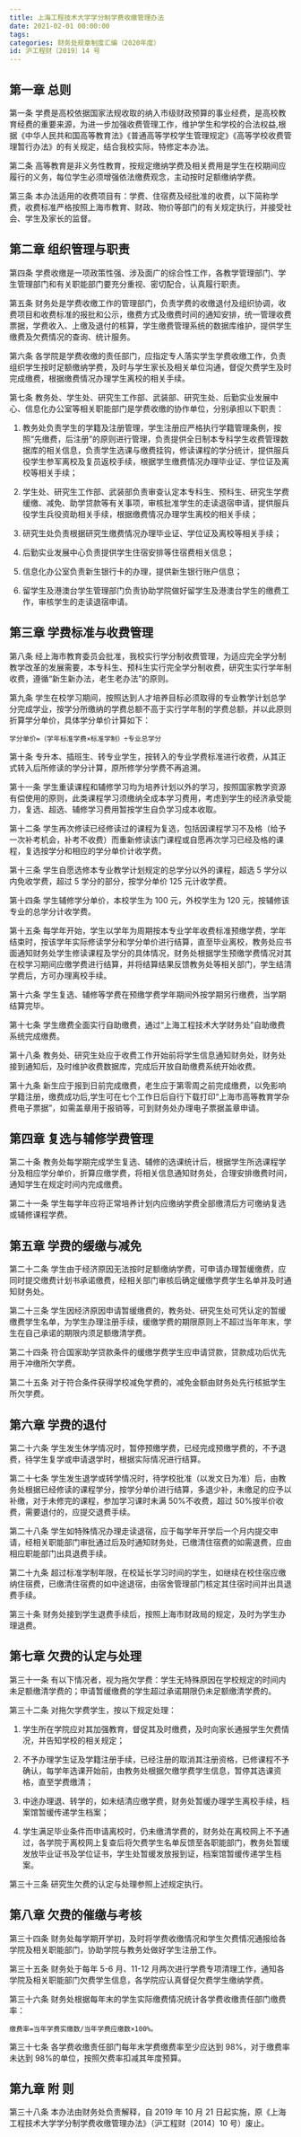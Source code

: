 ```yaml
---
title: 上海工程技术大学学分制学费收缴管理办法
date: 2021-02-01 00:00:00
tags: 
categories: 财务处规章制度汇编（2020年度）
id: 沪工程财〔2019〕14 号
---
```


## 第一章 总则

第一条 学费是高校依据国家法规收取的纳入市级财政预算的事业经费，是高校教育经费的重要来源，为进一步加强收费管理工作，维护学生和学校的合法权益,根据《中华人民共和国高等教育法》《普通高等学校学生管理规定》《高等学校收费管理暂行办法》的有关规定，结合我校实际，特修定本办法。

第二条 高等教育是非义务性教育，按规定缴纳学费及相关费用是学生在校期间应履行的义务，每位学生必须增强依法缴费观念，主动按时足额缴纳学费。

第三条 本办法适用的收费项目有：学费、住宿费及经批准的收费，以下简称学费，收费标准严格按照上海市教育、财政、物价等部门的有关规定执行，并接受社会、学生及家长的监督。

## 第二章 组织管理与职责

第四条 学费收缴是一项政策性强、涉及面广的综合性工作，各教学管理部门、学生管理部门和有关职能部门要充分重视、密切配合，认真履行职责。

第五条 财务处是学费收缴工作的管理部门，负责学费的收缴退付及组织协调，收费项目和收费标准的报批和公示，缴费方式及缴费时间的通知安排，统一管理收费票据，学费收入、上缴及退付的核算，学生缴费管理系统的数据库维护，提供学生缴费及欠费情况的查询、统计服务。

第六条 各学院是学费收缴的责任部门，应指定专人落实学生学费收缴工作，负责组织学生按时足额缴纳学费，及时与学生家长及相关单位沟通，督促欠费学生及时完成缴费，根据缴费情况办理学生离校的相关手续。

第七条 教务处、学生处、研究生工作部、武装部、研究生处、后勤实业发展中心、信息化办公室等相关职能部门是学费收缴的协作单位，分别承担以下职责：

1. 教务处负责学生的学籍及注册管理，学生注册应严格执行学籍管理条例，按照“先缴费，后注册”的原则进行管理，负责提供全日制本专科学生收费管理数据库的相关信息，负责学生选课与缴费挂钩，修读课程的学分统计，提供服兵役学生参军离校及复员返校手续，根据学生缴费情况办理毕业证、学位证及离校等相关手续；

2. 学生处、研究生工作部、武装部负责审查认定本专科生、预科生、研究生学费缓缴、减免、助学贷款等有关事项，审核批准学生的走读退宿申请，提供服兵役学生兵役资助相关手续，根据缴费情况办理学生离校的相关手续；

3. 研究生处负责根据研究生缴费情况办理毕业证、学位证及离校等相关手续；

4. 后勤实业发展中心负责提供学生住宿安排等住宿费相关信息；

5. 信息化办公室负责新生银行卡的办理，提供新生银行账户信息；

6. 留学生及港澳台学生管理部门负责协助学院做好留学生及港澳台学生的缴费工作，审核学生的走读退宿申请。

## 第三章 学费标准与收费管理

第八条 经上海市教育委员会批准，我校实行学分制收费管理，为适应完全学分制教学改革的发展需要，本专科生、预科生实行完全学分制收费，研究生实行学年制收费，遵循“新生新办法，老生老办法”的原则。

第九条 学生在校学习期间，按照达到人才培养目标必须取得的专业教学计划总学分完成学业，按学分所缴纳的学费总额不高于实行学年制的学费总额，并以此原则折算学分单价，具体学分单价计算如下：

    学分单价=（学年标准学费×标准学制）÷专业总学分

第十条 专升本、插班生、转专业学生，按转入的专业学费标准进行收费，从其正式转入后所修读的学分计算，原所修学分学费不再追溯。

第十一条 学生重读课程和辅修学习均为培养计划以外的学习，按照国家教学资源有偿使用的原则，此类课程学习须缴纳全成本学习费用，考虑到学生的经济承受能力，复选、超选、辅修学习费用暂按学生自负学习成本收取。

第十二条 学生再次修读已经修读过的课程为复选，包括因课程学习不及格（给予一次补考机会，补考不收费）而重新修读该门课程或自愿再次学习已经及格的课程，复选按学分和相应的学分单价计收学费。

第十三条 学生自愿选修本专业教学计划规定的总学分以外的课程，超选 5 学分以内免收学费，超过 5 学分的部分，按学分单价 125 元计收学费。

第十四条 学生辅修学分单价，本校学生为 100 元，外校学生为 120 元，按辅修该专业的总学分计收学费。

第十五条 每学年开始，学生以学年为周期按本专业学年收费标准预缴学费，学年结束时，按该学年实际修读学分和学分单价进行结算，直至毕业离校，教务处应书面通知财务处学生修读课程及学分的具体情况，财务处根据学生预缴学费情况对其在校学习期间应缴学费进行结算，并将结算结果反馈教务处等相关部门，学生结清学费后，方可办理离校手续。

第十六条 学生复选、辅修等学费在预缴学费学年期间外按学期另行缴费，当学期结算完毕。

第十七条 学生缴费全面实行自助缴费，通过“上海工程技术大学财务处”自助缴费系统完成缴费。

第十八条 教务处、研究生处应于收费工作开始前将学生信息通知财务处，财务处接到通知后，及时维护收费数据库，完成后开放自助缴费系统开始收费。

第十九条 新生应于报到日前完成缴费，老生应于第零周之前完成缴费，以免影响学籍注册，缴费成功后,学生可在七个工作日后自行下载打印“上海市高等教育学杂费电子票据”，如需盖章用于报销等，可到财务处办理电子票据盖章申请。

## 第四章 复选与辅修学费管理

第二十条 教务处每学期完成学生复选、辅修的选课统计后，根据学生所选课程学分及相应学分单价，折算应缴学费，将相关信息通知财务处，合理安排缴费时间，通知学生在规定时间内完成缴费。

第二十一条 学生每学年应将正常培养计划内应缴纳学费全部缴清后方可缴纳复选或辅修课程学费。

## 第五章 学费的缓缴与减免

第二十二条 学生由于经济原因无法按时足额缴纳学费，可申请办理暂缓缴费，应同时提交缴费计划书承诺缴费，经相关部门审核后确定缓缴学费学生名单并及时通知财务处。

第二十三条 学生因经济原因申请暂缓缴费的，教务处、研究生处可凭认定的暂缓缴费学生名单，为学生办理注册手续，缓缴学费的期限原则上不超过当年年末，学生在自己承诺的期限内须足额缴清学费。

第二十四条 符合国家助学贷款条件的缓缴学费学生应申请贷款，贷款成功后优先用于冲缴所欠学费。

第二十五条 对于符合条件获得学校减免学费的，减免金额由财务处先行核抵学生所欠学费。

## 第六章 学费的退付

第二十六条 学生发生休学情况时，暂停预缴学费，已经完成预缴学费的，不予退费，待学生复学或申请退学时，根据实际情况进行结算。

第二十七条 学生发生退学或转学情况时，待学校批准（以发文日为准）后，由教务处根据已经修读的课程学分，按学分单价进行结算，多退少补，未缴足的应予以补缴，对于未修完的课程，参加学习课时未满 50%不收费，超过 50%按半价收费，需要退付的，应提交退费手续。

第二十八条 学生如特殊情况办理走读退宿，应于每学年开学后一个月内提交申请，经相关职能部门审批通过后及时通知财务处，已缴清住宿费的如需退费，应由相应职能部门出具退费手续。

第二十九条 超过标准学制年限，在校延长学习时间的学生，如继续在校住宿应缴纳住宿费，已缴清住宿费的如中途退宿，由宿舍管理部门核定其住宿时间并出具退费手续。

第三十条 财务处接到学生退费手续后，按照上海市财政局的规定，及时为学生办理退费。

## 第七章 欠费的认定与处理

第三十一条 有以下情况者，视为拖欠学费：学生无特殊原因在学校规定的时间内未足额缴清学费的；申请暂缓缴费的学生超过承诺期限仍未足额缴清学费的。

第三十二条 对拖欠学费学生，按以下规定处理：

1. 学生所在学院应对其加强教育，督促其及时缴费，及时向家长通报学生欠费情况，并告知学校的相关规定；

2. 不予办理学生证及学籍注册手续，已经注册的取消其注册资格，已修课程不予确认，每学年选课开始前，由教务处根据欠缴学费学生信息，暂停其选课资格，直至学费缴清；

3. 中途办理退、转学的，如未结清应缴学费，财务处暂缓办理学生离校手续，档案馆暂缓传递学生档案；

4. 学生满足毕业条件而申请离校时，仍未缴清学费的，财务处在离校网上不予通过，各学院于离校网上复查后将欠费学生名单反馈至各职能部门，教务处暂缓发放毕业证书及学位证书，学生处暂缓发放报到证，档案馆暂缓传递学生档案。

第三十三条 研究生欠费的认定与处理参照上述规定执行。

## 第八章 欠费的催缴与考核

第三十四条 财务处每学期开学初，及时将学费收缴情况和学生欠费情况通报给各学院及相关职能部门，协助学院与教务处做好学生注册工作。

第三十五条 财务处于每年 5-6 月、11-12 月两次进行学费专项清理工作，通知各学院及相关职能部门欠费学生信息，各学院应认真督促欠费学生缴纳学费。

第三十六条 财务处根据每年末的学生实际缴费情况统计各学费收缴责任部门缴费率：

    缴费率=当年学费实缴数/当年学费应缴数×100%。

第三十七条 各学费收缴责任部门每年末学费缴费率至少应达到 98%，对于缴费率未达到 98%的单位，按照欠费率扣减其年度预算。

## 第九章 附 则

第三十八条 本办法由财务处负责解释，自 2019 年 10 月 21 日起实施，原《上海工程技术大学学分制学费收缴管理办法》（沪工程财〔2014〕10 号）废止。
